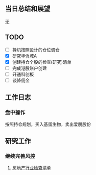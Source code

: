 ## 当日总结和展望

无

## TODO

- [ ] 择机按照设计的仓位调仓
- [x] 研究华侨城A
- [x] 创建持仓个股的检查(研究)清单
- [ ] 完成港股账户创建
- [ ] 开通科创板
- [ ] 谈降佣金

## 工作日志

### 盘中操作

按照持仓规划，买入基蛋生物，卖出爱朋股份

## 研究工作

### 继续完善风控

1. [房地产行业检查清单](/{{config.base_url}}/投资框架/成长价值投资一号/风险控制/行业风控/房地产/检查清单)

